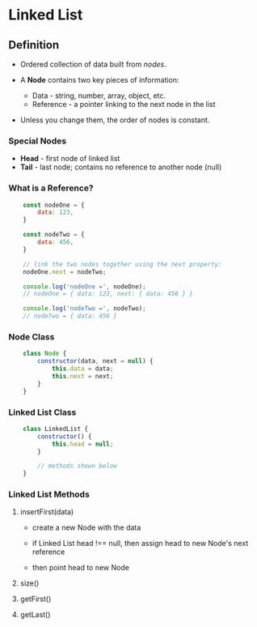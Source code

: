 # Linked List

## Definition
+ Ordered collection of data built from _nodes_.

+ A __Node__ contains two key pieces of information:
    - Data - string, number, array, object, etc.
    - Reference - a pointer linking to the next node in the list

+ Unless you change them, the order of nodes is constant.

### Special Nodes
+ __Head__ - first node of linked list
+ __Tail__ - last node; contains no reference to another node (null)

### What is a Reference?

```javascript
    const nodeOne = {
        data: 123,
    }

    const nodeTwo = {
        data: 456,
    }

    // link the two nodes together using the next property:
    nodeOne.next = nodeTwo;

    console.log('nodeOne =', nodeOne);
    // nodeOne = { data: 123, next: { data: 456 } }

    console.log('nodeTwo =', nodeTwo);
    // nodeTwo = { data: 456 }
```

### Node Class

```javascript
    class Node {
        constructor(data, next = null) {
            this.data = data;
            this.next = next;
        }
    }
```


### Linked List Class

``` javascript
    class LinkedList {
        constructor() {
            this.head = null;
        }

        // methods shown below
    }
```


### Linked List Methods

1. insertFirst(data)

    + create a new Node with the data

    + if Linked List head !== null, then assign head to new Node's next reference

    + then point head to new Node

2. size()

3. getFirst()

4. getLast()